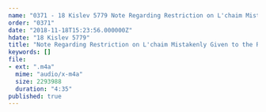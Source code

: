 ```yaml
---
name: "0371 - 18 Kislev 5779 Note Regarding Restriction on L'chaim Mistakenly Given to the Rebbe"
order: "0371"
date: "2018-11-18T15:23:56.000000Z"
hdate: "18 Kislev 5779"
title: "Note Regarding Restriction on L'chaim Mistakenly Given to the Rebbe"
keywords: []
file:
- ext: ".m4a"
  mime: "audio/x-m4a"
  size: 2293988
  duration: "4:35"
published: true
---
```

